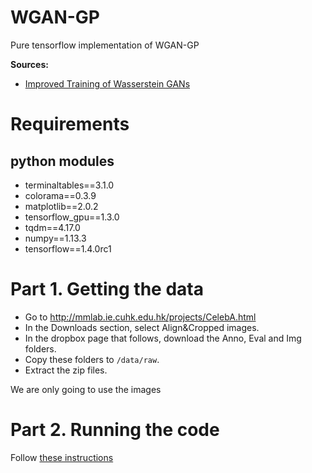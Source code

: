 # WGAN-GP

Pure tensorflow implementation of WGAN-GP

**Sources:**

- [Improved Training of Wasserstein GANs](https://arxiv.org/abs/1704.00028)

# Requirements

## python modules

- terminaltables==3.1.0
- colorama==0.3.9
- matplotlib==2.0.2
- tensorflow_gpu==1.3.0
- tqdm==4.17.0
- numpy==1.13.3
- tensorflow==1.4.0rc1

# Part 1. Getting the data

- Go to http://mmlab.ie.cuhk.edu.hk/projects/CelebA.html
- In the Downloads section, select Align&Cropped images.
- In the dropbox page that follows, download the Anno, Eval and Img folders.
- Copy these folders to `/data/raw`.
- Extract the zip files.

We are only going to use the images

# Part 2. Running the code

Follow [these instructions](https://github.com/tdeboissiere/DeepLearningImplementations/tree/master/WGAN-GP/src/model)

